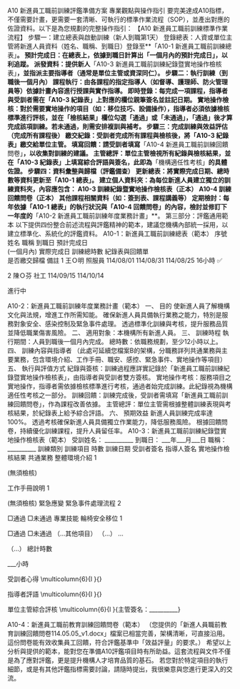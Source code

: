 A10 新進員工職前訓練評鑑準備方案
專業觀點與操作指引
要完美達成A10指標，不僅需要計畫，更需要一套清晰、可執行的標準作業流程（SOP），並產出對應的佐證資料。以下是為您規劃的完整操作指引：
【A10 新進員工職前訓練標準作業流程】
步驟一：建立總表與啟動訓練（新人到職第1天）
登錄總表：人資或單位主管將新進人員資料（姓名、職稱、到職日）登錄至**「A10-1 新進員工職前訓練總表」**。
預計完成日：在總表上，依據到職日計算出「一個月內的預計完成日」，以利追蹤。
派發資料：提供新人**「A10-3 新進員工職前訓練紀錄暨實地操作檢核表」**，並指派主要指導者（通常是單位主管或資深同仁）。
步驟二：執行訓練（到職後一個月內）
課程執行：由各課程的指定指導人（如督導、護理師、防火管理員等）依據計畫內容進行授課與實作指導。
即時登錄：每完成一項課程，指導者與受訓者需在「A10-3 紀錄表」上對應的欄位親筆簽名並註記日期。
實地操作檢核：對於需要實地操作的項目（如：移位技巧、設備操作），指導者必須依據檢核標準進行評核，並在「檢核結果」欄位勾選「通過」或「未通過」，「通過」後才算完成該項訓練。若未通過，則需安排複訓與補考。
步驟三：完成訓練與效益評估（完成所有課程後）
繳交紀錄：受訓者完成所有課程與檢核後，將「A10-3 紀錄表」繳交給單位主管。
填寫回饋：請受訓者填寫**「A10-4 新進員工職前訓練回饋問卷」**，以收集對訓練的建議。
主管總評：單位主管檢視所有紀錄與檢核結果，並在「A10-3 紀錄表」上填寫綜合評語與簽名，此即為**「機構適任性考核」**的具體佐證。
步驟四：資料彙整與歸檔（評鑑備查）
更新總表：將實際完成日期、總時數等資料更新至「A10-1 總表」。
建立個人資料夾：為每位新進人員建立獨立的訓練資料夾，內容應包含：
A10-3 訓練紀錄暨實地操作檢核表（正本）
A10-4 訓練回饋問卷（正本）
其他課程相關資料（如：簽到表、課程講義等）
定期檢討：每年依據「A10-1 總表」的執行狀況與「A10-4 回饋問卷」的內容，檢討並修訂下一年度的**「A10-2 新進員工職前訓練年度業務計畫」**。
第三部分：評鑑通用範本
以下提供四份整合前述流程與評鑑精神的範本，建議您機構內部統一採用，以建立標準化、系統化的評鑑資料。
A10-1：新進員工職前訓練總表（範本）
序號
姓名
職稱
到職日
預計完成日<br>(一個月內)
實際完成日
訓練總時數
紀錄表與回饋單<br>是否繳交歸檔
備註
1
王Ｏ明
照服員
114/08/01
114/08/31
114/08/25
16小時
✅

2
陳Ｏ芬
社工
114/09/15
114/10/14



進行中









A10-2：新進員工職前訓練年度業務計畫（範本）
一、 目的
使新進人員了解機構文化與法規，增進工作所需知能。
確保新進人員具備執行業務之能力，特別是服務對象安全、感染控制及緊急事件處理。
透過標準化訓練與考核，提升服務品質並降低職業傷害風險。
二、 適用對象：本機構所有新進人員。
三、 訓練時程
執行期間：人員到職後一個月內完成。
總時數：依職務規劃，至少12小時以上。
四、 訓練內容與指導者
（此處可延續您檔案B的架構，分職務詳列共通業務與主要業務，包含環境介紹、工作手冊、職安、感控、緊急事件、實地操作等項目）
五、 執行與評值方式
紀錄與簽核：訓練過程應詳實記錄於「新進員工職前訓練紀錄暨實地操作檢核表」，由指導者與受訓者雙方簽核。
實地操作考核：服務項目之實地操作，指導者需依據檢核標準進行考核，通過者始完成訓練。此紀錄視為機構適任性考核之一部分。
訓練回饋：訓練完成後，受訓者需填寫「新進員工職前訓練回饋問卷」，作為課程改善依據。
主管總評：單位主管需根據整體訓練表現與考核結果，於紀錄表上給予綜合評語。
六、 預期效益
新進人員訓練完成率達100%。
透過考核確保新進人員具備獨立作業能力，降低服務風險。
根據回饋問卷，持續優化訓練課程，提升人員留任率。
A10-3：新進員工職前訓練紀錄暨實地操作檢核表（範本）
受訓姓名： __________ 到職日： ___年___月___日 職稱： __________
訓練類別
訓練項目
時數
訓練日期
受訓者簽名
指導人簽名
實地操作檢核結果
共通業務
整體環境介紹
1



(無須檢核)

工作手冊說明
1



(無須檢核)
緊急應變
緊急事件處理流程
2



□通過 □未通過
專業技能
輪椅安全移位
1



□通過 □未通過
（...其他項目）
（...）
...



（...）
總計時數

___小時




受訓者心得
\multicolumn{6}{l
}{}




指導者評語
\multicolumn{6}{l
}{}




單位主管綜合評核
\multicolumn{6}{l
}{主管簽名：__________}




A10-4：新進員工職前教育訓練回饋問卷（範本）
（您提供的「新進人員職前教育訓練回饋問卷114.05.05_v1.docx」檔案已相當完善，架構清晰，可直接沿用。這份問卷能有效收集員工回饋，符合評鑑基準中「效益評量」的要求。）
希望以上分析與提供的範本，能對您在準備A10評鑑項目時有所助益。這套流程與文件不僅是為了應對評鑑，更是提升機構人才培育品質的基石。
若您對於特定項目的執行細節，或是有其他評鑑指標需要討論，請隨時提出，我很樂意與您進行更深入的交流。